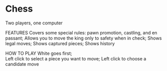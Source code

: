 # Chess
Two players, one computer 

FEATURES
Covers some special rules: pawn promotion, castling, and en passant;
Allows you to move the king only to safety when in check;
Shows legal moves; 
Shows captured pieces; 
Shows history

HOW TO PLAY
White goes first;  
Left click to select a piece you want to move;
Left click to choose a candidate move
